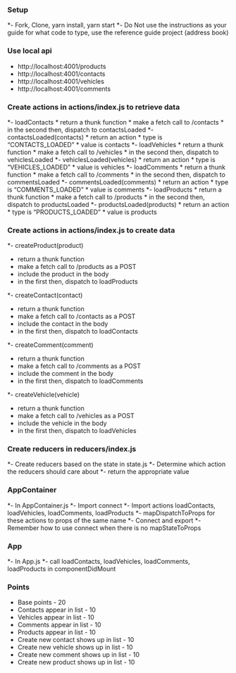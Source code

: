 ### Setup
*- Fork, Clone, yarn install, yarn start
*- Do Not use the instructions as your guide for what code to type, use the reference guide project (address book)

### Use local api
* http://localhost:4001/products
* http://localhost:4001/contacts
* http://localhost:4001/vehicles
* http://localhost:4001/comments


### Create actions in actions/index.js to retrieve data
*- loadContacts
    * return a thunk function
    * make a fetch call to /contacts
    * in the second then, dispatch to contactsLoaded
*- contactsLoaded(contacts)
    * return an action
    * type is “CONTACTS_LOADED”
    * value is contacts
*- loadVehicles
    * return a thunk function
    * make a fetch call to /vehicles
    * in the second then, dispatch to vehiclesLoaded
*- vehiclesLoaded(vehicles)
    * return an action
    * type is “VEHICLES_LOADED”
    * value is vehicles
*- loadComments
    * return a thunk function
    * make a fetch call to /comments
    * in the second then, dispatch to commentsLoaded
*- commentsLoaded(comments)
    * return an action
    * type is “COMMENTS_LOADED”
    * value is comments
*- loadProducts
    * return a thunk function
    * make a fetch call to /products
    * in the second then, dispatch to productsLoaded
*- productsLoaded(products)
    * return an action
    * type is “PRODUCTS_LOADED”
    * value is products

### Create actions in actions/index.js to create data
*- createProduct(product)
   * return a thunk function
   * make a fetch call to /products as a POST
   * include the product in the body
   * in the first then, dispatch to loadProducts

*- createContact(contact)
   * return a thunk function
   * make a fetch call to /contacts as a POST
   * include the contact in the body
   * in the first then, dispatch to loadContacts

*- createComment(comment)
   * return a thunk function
   * make a fetch call to /comments as a POST
   * include the comment in the body
   * in the first then, dispatch to loadComments

*- createVehicle(vehicle)
   * return a thunk function
   * make a fetch call to /vehicles as a POST
   * include the vehicle in the body
   * in the first then, dispatch to loadVehicles

### Create reducers in reducers/index.js
*- Create reducers based on the state in state.js
*- Determine which action the reducers should care about
*- return the appropriate value

### AppContainer
*- In AppContainer.js
*- Import connect
*- Import actions loadContacts, loadVehicles, loadComments, loadProducts
*- mapDispatchToProps for these actions to props of the same name
*- Connect and export
*- Remember how to use connect when there is no mapStateToProps

### App
*- In App.js
*- call loadContacts, loadVehicles, loadComments, loadProducts in componentDidMount

### Points
* Base points - 20
* Contacts appear in list - 10
* Vehicles appear in list - 10
* Comments appear in list - 10
* Products appear in list - 10
* Create new contact shows up in list - 10
* Create new vehicle shows up in list - 10
* Create new comment shows up in list - 10
* Create new product shows up in list - 10
